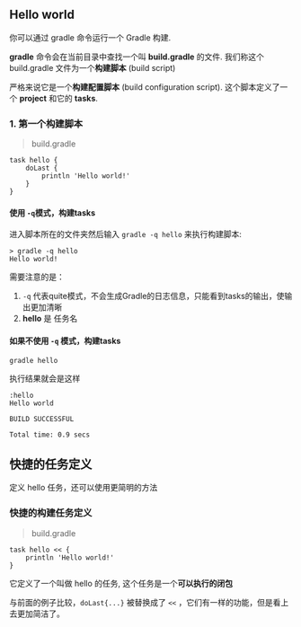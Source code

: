 ## Hello world

你可以通过 gradle 命令运行一个 Gradle 构建.

**gradle** 命令会在当前目录中查找一个叫 **build.gradle** 的文件. 我们称这个 build.gradle 文件为一个**构建脚本** (build script)

严格来说它是一个**构建配置脚本** (build configuration script). 这个脚本定义了一个 **project** 和它的 **tasks**.

### 1. 第一个构建脚本

> build.gradle

```
task hello {
    doLast {
        println 'Hello world!'
    }
}

```

#### 使用 `-q`模式，构建tasks

进入脚本所在的文件夹然后输入 `gradle -q hello` 来执行构建脚本:

```
> gradle -q hello
Hello world!

```

需要注意的是：

1. `-q` 代表quite模式，不会生成Gradle的日志信息，只能看到tasks的输出，使输出更加清晰
2. **hello** 是 任务名


#### 如果不使用 `-q` 模式，构建tasks

    gradle hello

执行结果就会是这样 

```
:hello
Hello world

BUILD SUCCESSFUL

Total time: 0.9 secs

```

## 快捷的任务定义

定义 hello 任务，还可以使用更简明的方法

### 快捷的构建任务定义

> build.gradle

```
task hello << {
    println 'Hello world!'
}

```

它定义了一个叫做 hello 的任务, 这个任务是一个**可以执行的闭包**

与前面的例子比较，`doLast{...}` 被替换成了 `<<` ，它们有一样的功能，但是看上去更加简洁了。





